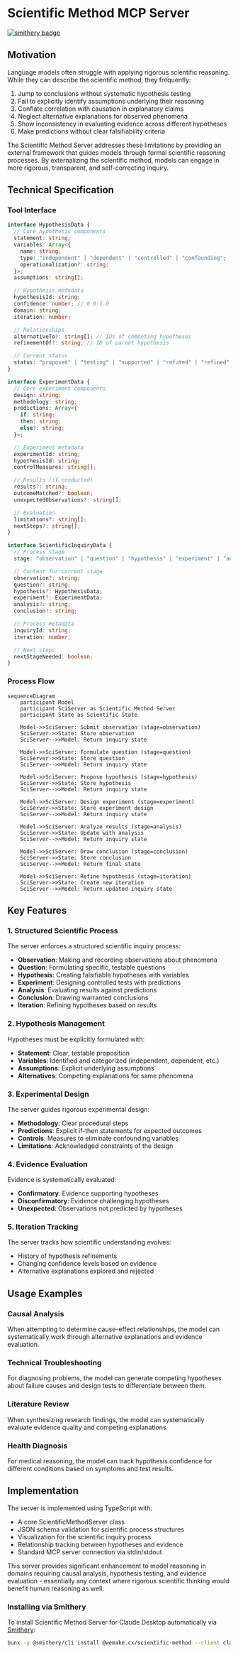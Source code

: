 # Scientific Method MCP Server

[![smithery badge](https://smithery.ai/badge/@wemake.cx/scientific-method)](https://smithery.ai/server/@wemake.cx/scientific-method)

## Motivation

Language models often struggle with applying rigorous scientific reasoning. While they can describe the scientific
method, they frequently:

1. Jump to conclusions without systematic hypothesis testing
2. Fail to explicitly identify assumptions underlying their reasoning
3. Conflate correlation with causation in explanatory claims
4. Neglect alternative explanations for observed phenomena
5. Show inconsistency in evaluating evidence across different hypotheses
6. Make predictions without clear falsifiability criteria

The Scientific Method Server addresses these limitations by providing an external framework that guides models through
formal scientific reasoning processes. By externalizing the scientific method, models can engage in more rigorous,
transparent, and self-correcting inquiry.

## Technical Specification

### Tool Interface

```typescript
interface HypothesisData {
  // Core hypothesis components
  statement: string;
  variables: Array<{
    name: string;
    type: "independent" | "dependent" | "controlled" | "confounding";
    operationalization?: string;
  }>;
  assumptions: string[];

  // Hypothesis metadata
  hypothesisId: string;
  confidence: number; // 0.0-1.0
  domain: string;
  iteration: number;

  // Relationships
  alternativeTo?: string[]; // IDs of competing hypotheses
  refinementOf?: string; // ID of parent hypothesis

  // Current status
  status: "proposed" | "testing" | "supported" | "refuted" | "refined";
}

interface ExperimentData {
  // Core experiment components
  design: string;
  methodology: string;
  predictions: Array<{
    if: string;
    then: string;
    else?: string;
  }>;

  // Experiment metadata
  experimentId: string;
  hypothesisId: string;
  controlMeasures: string[];

  // Results (if conducted)
  results?: string;
  outcomeMatched?: boolean;
  unexpectedObservations?: string[];

  // Evaluation
  limitations?: string[];
  nextSteps?: string[];
}

interface ScientificInquiryData {
  // Process stage
  stage: "observation" | "question" | "hypothesis" | "experiment" | "analysis" | "conclusion" | "iteration";

  // Content for current stage
  observation?: string;
  question?: string;
  hypothesis?: HypothesisData;
  experiment?: ExperimentData;
  analysis?: string;
  conclusion?: string;

  // Process metadata
  inquiryId: string;
  iteration: number;

  // Next steps
  nextStageNeeded: boolean;
}
```

### Process Flow

```mermaid
sequenceDiagram
    participant Model
    participant SciServer as Scientific Method Server
    participant State as Scientific State

    Model->>SciServer: Submit observation (stage=observation)
    SciServer->>State: Store observation
    SciServer-->>Model: Return inquiry state

    Model->>SciServer: Formulate question (stage=question)
    SciServer->>State: Store question
    SciServer-->>Model: Return inquiry state

    Model->>SciServer: Propose hypothesis (stage=hypothesis)
    SciServer->>State: Store hypothesis
    SciServer-->>Model: Return inquiry state

    Model->>SciServer: Design experiment (stage=experiment)
    SciServer->>State: Store experiment design
    SciServer-->>Model: Return inquiry state

    Model->>SciServer: Analyze results (stage=analysis)
    SciServer->>State: Update with analysis
    SciServer-->>Model: Return inquiry state

    Model->>SciServer: Draw conclusion (stage=conclusion)
    SciServer->>State: Store conclusion
    SciServer-->>Model: Return final state

    Model->>SciServer: Refine hypothesis (stage=iteration)
    SciServer->>State: Create new iteration
    SciServer-->>Model: Return updated inquiry state
```

## Key Features

### 1. Structured Scientific Process

The server enforces a structured scientific inquiry process:

- **Observation**: Making and recording observations about phenomena
- **Question**: Formulating specific, testable questions
- **Hypothesis**: Creating falsifiable hypotheses with variables
- **Experiment**: Designing controlled tests with predictions
- **Analysis**: Evaluating results against predictions
- **Conclusion**: Drawing warranted conclusions
- **Iteration**: Refining hypotheses based on results

### 2. Hypothesis Management

Hypotheses must be explicitly formulated with:

- **Statement**: Clear, testable proposition
- **Variables**: Identified and categorized (independent, dependent, etc.)
- **Assumptions**: Explicit underlying assumptions
- **Alternatives**: Competing explanations for same phenomena

### 3. Experimental Design

The server guides rigorous experimental design:

- **Methodology**: Clear procedural steps
- **Predictions**: Explicit if-then statements for expected outcomes
- **Controls**: Measures to eliminate confounding variables
- **Limitations**: Acknowledged constraints of the design

### 4. Evidence Evaluation

Evidence is systematically evaluated:

- **Confirmatory**: Evidence supporting hypotheses
- **Disconfirmatory**: Evidence challenging hypotheses
- **Unexpected**: Observations not predicted by hypotheses

### 5. Iteration Tracking

The server tracks how scientific understanding evolves:

- History of hypothesis refinements
- Changing confidence levels based on evidence
- Alternative explanations explored and rejected

## Usage Examples

### Causal Analysis

When attempting to determine cause-effect relationships, the model can systematically work through alternative
explanations and evidence evaluation.

### Technical Troubleshooting

For diagnosing problems, the model can generate competing hypotheses about failure causes and design tests to
differentiate between them.

### Literature Review

When synthesizing research findings, the model can systematically evaluate evidence quality and competing explanations.

### Health Diagnosis

For medical reasoning, the model can track hypothesis confidence for different conditions based on symptoms and test
results.

## Implementation

The server is implemented using TypeScript with:

- A core ScientificMethodServer class
- JSON schema validation for scientific process structures
- Visualization for the scientific inquiry process
- Relationship tracking between hypotheses and evidence
- Standard MCP server connection via stdin/stdout

This server provides significant enhancement to model reasoning in domains requiring causal analysis, hypothesis
testing, and evidence evaluation - essentially any context where rigorous scientific thinking would benefit human
reasoning as well.

### Installing via Smithery

To install Scientific Method Server for Claude Desktop automatically via
[Smithery](https://smithery.ai/server/@wemake.cx/scientific-method):

```bash
bunx -y @smithery/cli install @wemake.cx/scientific-method --client claude
```
